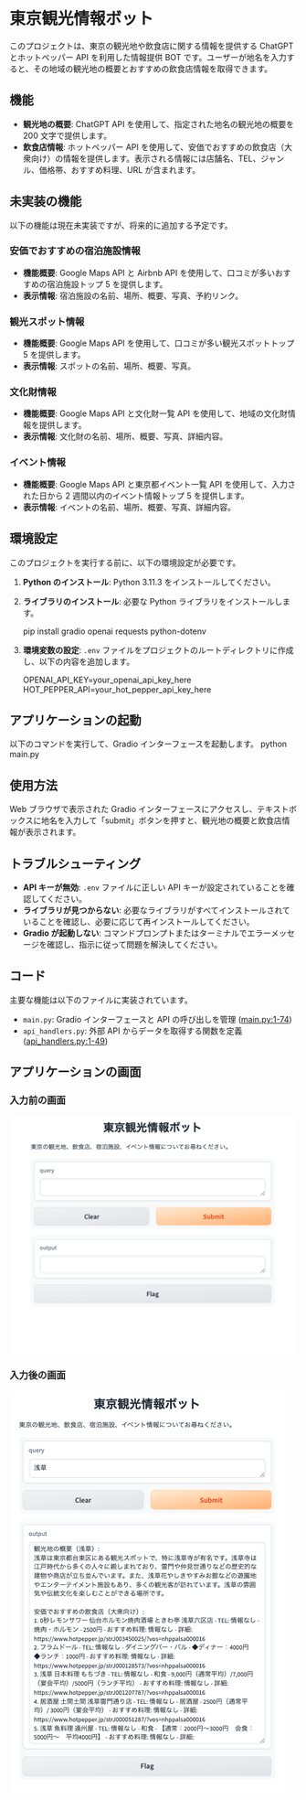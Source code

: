 # 東京観光情報ボット

このプロジェクトは、東京の観光地や飲食店に関する情報を提供する ChatGPT とホットペッパー API を利用した情報提供 BOT です。ユーザーが地名を入力すると、その地域の観光地の概要とおすすめの飲食店情報を取得できます。

## 機能

- **観光地の概要**: ChatGPT API を使用して、指定された地名の観光地の概要を 200 文字で提供します。
- **飲食店情報**: ホットペッパー API を使用して、安価でおすすめの飲食店（大衆向け）の情報を提供します。表示される情報には店舗名、TEL、ジャンル、価格帯、おすすめ料理、URL が含まれます。

## 未実装の機能

以下の機能は現在未実装ですが、将来的に追加する予定です。

### 安価でおすすめの宿泊施設情報

- **機能概要**: Google Maps API と Airbnb API を使用して、口コミが多いおすすめの宿泊施設トップ 5 を提供します。
- **表示情報**: 宿泊施設の名前、場所、概要、写真、予約リンク。

### 観光スポット情報

- **機能概要**: Google Maps API を使用して、口コミが多い観光スポットトップ 5 を提供します。
- **表示情報**: スポットの名前、場所、概要、写真。

### 文化財情報

- **機能概要**: Google Maps API と文化財一覧 API を使用して、地域の文化財情報を提供します。
- **表示情報**: 文化財の名前、場所、概要、写真、詳細内容。

### イベント情報

- **機能概要**: Google Maps API と東京都イベント一覧 API を使用して、入力された日から 2 週間以内のイベント情報トップ 5 を提供します。
- **表示情報**: イベントの名前、場所、概要、写真、詳細内容。

## 環境設定

このプロジェクトを実行する前に、以下の環境設定が必要です。

1. **Python のインストール**: Python 3.11.3 をインストールしてください。
2. **ライブラリのインストール**:
   必要な Python ライブラリをインストールします。

   pip install gradio openai requests python-dotenv

3. **環境変数の設定**:
   `.env` ファイルをプロジェクトのルートディレクトリに作成し、以下の内容を追加します。

   OPENAI_API_KEY=your_openai_api_key_here
   HOT_PEPPER_API=your_hot_pepper_api_key_here

## アプリケーションの起動

以下のコマンドを実行して、Gradio インターフェースを起動します。
python main.py

## 使用方法

Web ブラウザで表示された Gradio インターフェースにアクセスし、テキストボックスに地名を入力して「submit」ボタンを押すと、観光地の概要と飲食店情報が表示されます。

## トラブルシューティング

- **API キーが無効**: `.env` ファイルに正しい API キーが設定されていることを確認してください。
- **ライブラリが見つからない**: 必要なライブラリがすべてインストールされていることを確認し、必要に応じて再インストールしてください。
- **Gradio が起動しない**: コマンドプロンプトまたはターミナルでエラーメッセージを確認し、指示に従って問題を解決してください。

## コード

主要な機能は以下のファイルに実装されています。

- `main.py`: Gradio インターフェースと API の呼び出しを管理 ([main.py:1-74](main.py))
- `api_handlers.py`: 外部 API からデータを取得する関数を定義 ([api_handlers.py:1-49](api_handlers.py))

## アプリケーションの画面

### 入力前の画面

![入力前の画面](images/input.jpg)

### 入力後の画面

![入力後の画面](images/output.jpg)
